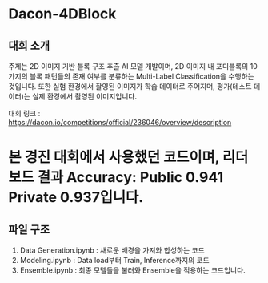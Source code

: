 # Dacon-4DBlock
## 대회 소개
주제는 2D 이미지 기반 블록 구조 추출 AI 모델 개발이며, 
2D 이미지 내 포디블록의 10가지의 블록 패턴들의 존재 여부를 분류하는 Multi-Label Classification을 수행하는 것입니다.
또한 실험 환경에서 촬영된 이미지가 학습 데이터로 주어지며, 평가(테스트 데이터)는 실제 환경에서 촬영된 이미지입니다. 

대회 링크 : https://dacon.io/competitions/official/236046/overview/description

# 본 경진 대회에서 사용했던 코드이며, 리더보드 결과 Accuracy: Public 0.941 Private 0.937입니다.   

## 파일 구조
1. Data Generation.ipynb : 새로운 배경을 가져와 합성하는 코드
2. Modeling.ipynb :  Data load부터 Train, Inference까지의 코드
3. Ensemble.ipynb : 최종 모델들을 불러와 Ensemble을 적용하는 코드입니다.
